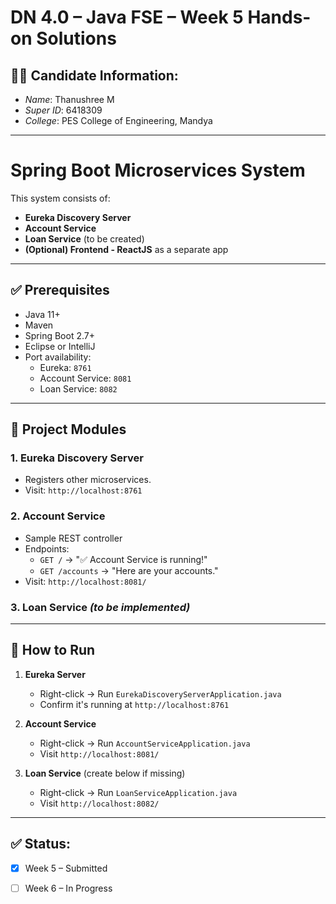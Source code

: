 # DN 4.0 – Java FSE – Week 5 Hands-on Solutions

## 👩‍💻 Candidate Information:
- *Name*: Thanushree M
- *Super ID*: 6418309
- *College*: PES College of Engineering, Mandya

---
# Spring Boot Microservices System

This system consists of:
- **Eureka Discovery Server**
- **Account Service**
- **Loan Service** (to be created)
- **(Optional) Frontend - ReactJS** as a separate app

---

## ✅ Prerequisites

- Java 11+
- Maven
- Spring Boot 2.7+
- Eclipse or IntelliJ
- Port availability:
  - Eureka: `8761`
  - Account Service: `8081`
  - Loan Service: `8082`

---

## 🧩 Project Modules

### 1. Eureka Discovery Server
- Registers other microservices.
- Visit: `http://localhost:8761`

### 2. Account Service
- Sample REST controller
- Endpoints:
  - `GET /` → "✅ Account Service is running!"
  - `GET /accounts` → "Here are your accounts."
- Visit: `http://localhost:8081/`

### 3. Loan Service *(to be implemented)*

---

## 🏁 How to Run

1. **Eureka Server**
   - Right-click → Run `EurekaDiscoveryServerApplication.java`
   - Confirm it's running at `http://localhost:8761`

2. **Account Service**
   - Right-click → Run `AccountServiceApplication.java`
   - Visit `http://localhost:8081/`

3. **Loan Service** (create below if missing)
   - Right-click → Run `LoanServiceApplication.java`
   - Visit `http://localhost:8082/`

---

## ✅ Status:
- [x] Week 5 – Submitted
- [ ] Week 6 – In Progress


